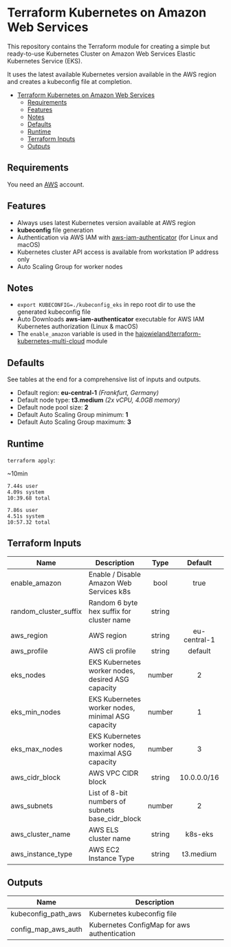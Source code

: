 # Terraform Kubernetes on Amazon Web Services

This repository contains the Terraform module for creating a simple but ready-to-use Kubernetes Cluster on Amazon Web Services Elastic Kubernetes Service (EKS).

It uses the latest available Kubernetes version available in the AWS region and creates a kubeconfig file at completion.


- [Terraform Kubernetes on Amazon Web Services](#Terraform-Kubernetes-on-Amazon-Web-Services)
  - [Requirements](#Requirements)
  - [Features](#Features)
  - [Notes](#Notes)
  - [Defaults](#Defaults)
  - [Runtime](#Runtime)
  - [Terraform Inputs](#Terraform-Inputs)
  - [Outputs](#Outputs)


## Requirements

You need an [AWS](https://portal.aws.amazon.com/gp/aws/developer/registration/index.html) account.


## Features

* Always uses latest Kubernetes version available at AWS region
* **kubeconfig** file generation
* Authentication via AWS IAM with [aws-iam-authenticator](https://github.com/kubernetes-sigs/aws-iam-authenticator) (for Linux and macOS)
* Kubernetes cluster API access is available from workstation IP address only
* Auto Scaling Group for worker nodes


## Notes

* `export KUBECONFIG=./kubeconfig_eks` in repo root dir to use the generated kubeconfig file
* Auto Downloads **aws-iam-authenticator** executable for AWS IAM Kubernetes authorization (Linux & macOS)
* The `enable_amazon` variable is used in the [hajowieland/terraform-kubernetes-multi-cloud](https://github.com/hajowieland/terraform-kubernetes-multi-cloud) module


## Defaults

See tables at the end for a comprehensive list of inputs and outputs.


* Default region: **eu-central-1** _(Frankfurt, Germany)_
* Default node type: **t3.medium** _(2x vCPU, 4.0GB memory)_
* Default node pool size: **2**
* Default Auto Scaling Group minimum: **1**
* Default Auto Scaling Group maximum: **3**


## Runtime

`terraform apply`:

~10min

```
7.44s user
4.09s system
10:39.68 total
```

```
7.86s user
4.51s system
10:57.32 total
```

## Terraform Inputs

| Name | Description | Type | Default | Required |
|------|-------------|:----:|:-----:|:-----:|
| enable_amazon | Enable / Disable Amazon Web Services k8s | bool | true | yes |
| random_cluster_suffix | Random 6 byte hex suffix for cluster name | string |  | true |
| aws_region | AWS region | string | eu-central-1 | yes |
| aws_profile | AWS cli profile | string | default | yes |
| eks_nodes | EKS Kubernetes worker nodes, desired ASG capacity | number | 2 | yes |
| eks_min_nodes | EKS Kubernetes worker nodes, minimal ASG capacity | number | 1 | yes |
| eks_max_nodes | EKS Kubernetes worker nodes, maximal ASG capacity | number | 3 | yes |
| aws_cidr_block | AWS VPC CIDR block | string | 10.0.0.0/16 | yes |
| aws_subnets | List of 8-bit numbers of subnets base_cidr_block | number | 2 | yes |
| aws_cluster_name | AWS ELS cluster name | string | k8s-eks | yes |
| aws_instance_type | AWS EC2 Instance Type| string | t3.medium | yes |



## Outputs

| Name | Description |
|------|-------------|
| kubeconfig_path_aws | Kubernetes kubeconfig file |
| config_map_aws_auth | Kubernetes ConfigMap for aws authentication |
